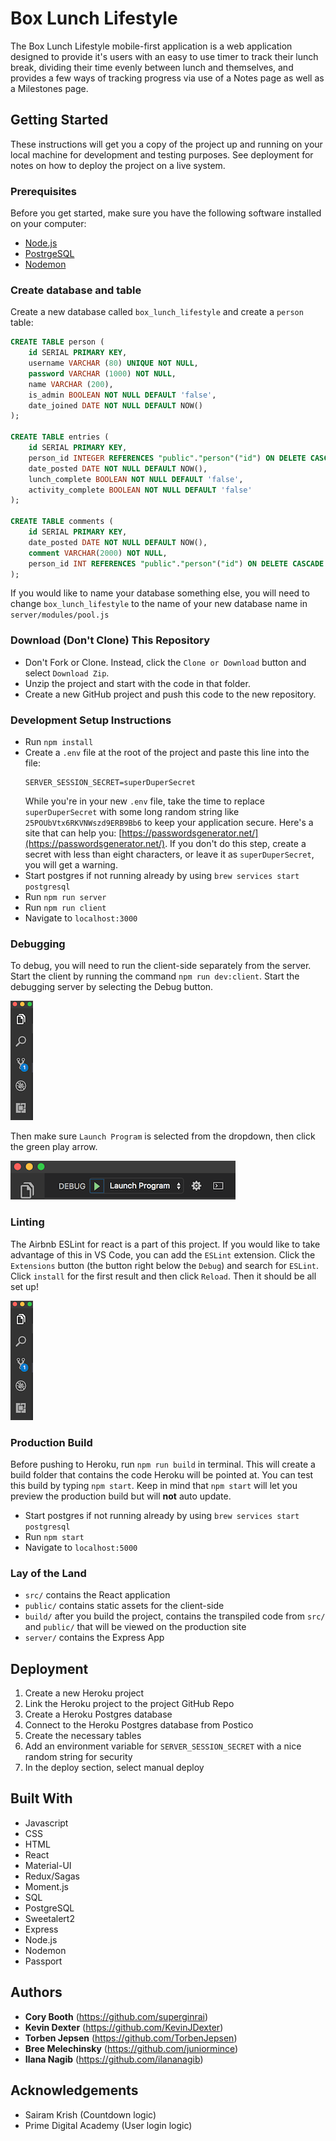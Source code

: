 # Box Lunch Lifestyle

The Box Lunch Lifestyle mobile-first application is a web application designed to provide it's users with an easy to use timer to track their lunch break, dividing their time evenly between lunch and themselves, and provides a few ways of tracking progress via use of a Notes page as well as a Milestones page.

## Getting Started

These instructions will get you a copy of the project up and running on your local machine for development and testing purposes. See deployment for notes on how to deploy the project on a live system.

### Prerequisites

Before you get started, make sure you have the following software installed on your computer:

- [Node.js](https://nodejs.org/en/)
- [PostrgeSQL](https://www.postgresql.org/)
- [Nodemon](https://nodemon.io/)

### Create database and table

Create a new database called `box_lunch_lifestyle` and create a `person` table:

```SQL
CREATE TABLE person (
    id SERIAL PRIMARY KEY,
    username VARCHAR (80) UNIQUE NOT NULL,
    password VARCHAR (1000) NOT NULL,
    name VARCHAR (200),
    is_admin BOOLEAN NOT NULL DEFAULT 'false',
    date_joined DATE NOT NULL DEFAULT NOW()
);

CREATE TABLE entries (
    id SERIAL PRIMARY KEY,
    person_id INTEGER REFERENCES "public"."person"("id") ON DELETE CASCADE,
    date_posted DATE NOT NULL DEFAULT NOW(),
    lunch_complete BOOLEAN NOT NULL DEFAULT 'false',
    activity_complete BOOLEAN NOT NULL DEFAULT 'false'
);

CREATE TABLE comments (
    id SERIAL PRIMARY KEY,
    date_posted DATE NOT NULL DEFAULT NOW(),
    comment VARCHAR(2000) NOT NULL,
    person_id INT REFERENCES "public"."person"("id") ON DELETE CASCADE
);
```

If you would like to name your database something else, you will need to change `box_lunch_lifestyle` to the name of your new database name in `server/modules/pool.js`

### Download (Don't Clone) This Repository

* Don't Fork or Clone. Instead, click the `Clone or Download` button and select `Download Zip`.
* Unzip the project and start with the code in that folder.
* Create a new GitHub project and push this code to the new repository.

### Development Setup Instructions

* Run `npm install`
* Create a `.env` file at the root of the project and paste this line into the file:
    ```
    SERVER_SESSION_SECRET=superDuperSecret
    ```
    While you're in your new `.env` file, take the time to replace `superDuperSecret` with some long random string like `25POUbVtx6RKVNWszd9ERB9Bb6` to keep your application secure. Here's a site that can help you: [https://passwordsgenerator.net/](https://passwordsgenerator.net/). If you don't do this step, create a secret with less than eight characters, or leave it as `superDuperSecret`, you will get a warning.
* Start postgres if not running already by using `brew services start postgresql`
* Run `npm run server`
* Run `npm run client`
* Navigate to `localhost:3000`

### Debugging

To debug, you will need to run the client-side separately from the server. Start the client by running the command `npm run dev:client`. Start the debugging server by selecting the Debug button.

![VSCode Toolbar](documentation/images/vscode-toolbar.png)

Then make sure `Launch Program` is selected from the dropdown, then click the green play arrow.

![VSCode Debug Bar](documentation/images/vscode-debug-bar.png)

### Linting

The Airbnb ESLint for react is a part of this project. If you would like to take advantage of this in VS Code, you can add the `ESLint` extension. Click the `Extensions` button (the button right below the `Debug`) and search for `ESLint`. Click `install` for the first result and then click `Reload`. Then it should be all set up!

![VSCode Toolbar](documentation/images/vscode-toolbar.png)

### Production Build

Before pushing to Heroku, run `npm run build` in terminal. This will create a build folder that contains the code Heroku will be pointed at. You can test this build by typing `npm start`. Keep in mind that `npm start` will let you preview the production build but will **not** auto update.

* Start postgres if not running already by using `brew services start postgresql`
* Run `npm start`
* Navigate to `localhost:5000`

### Lay of the Land

* `src/` contains the React application
* `public/` contains static assets for the client-side
* `build/` after you build the project, contains the transpiled code from `src/` and `public/` that will be viewed on the production site
* `server/` contains the Express App

## Deployment

1. Create a new Heroku project
1. Link the Heroku project to the project GitHub Repo
1. Create a Heroku Postgres database
1. Connect to the Heroku Postgres database from Postico
1. Create the necessary tables
1. Add an environment variable for `SERVER_SESSION_SECRET` with a nice random string for security
1. In the deploy section, select manual deploy

## Built With

* Javascript
* CSS
* HTML
* React
* Material-UI
* Redux/Sagas
* Moment.js
* SQL
* PostgreSQL
* Sweetalert2
* Express
* Node.js
* Nodemon
* Passport

## Authors

- **Cory Booth** (https://github.com/superginrai)
- **Kevin Dexter** (https://github.com/KevinJDexter)
- **Torben Jepsen** (https://github.com/TorbenJepsen)
- **Bree Melechinsky** (https://github.com/juniormince)
- **Ilana Nagib** (https://github.com/ilananagib)

## Acknowledgements
* Sairam Krish (Countdown logic)
* Prime Digital Academy (User login logic)